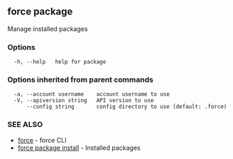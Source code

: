 ## force package

Manage installed packages

### Options

```
  -h, --help   help for package
```

### Options inherited from parent commands

```
  -a, --account username    account username to use
  -V, --apiversion string   API version to use
      --config string       config directory to use (default: .force)
```

### SEE ALSO

* [force](force.md)	 - force CLI
* [force package install](force_package_install.md)	 - Installed packages

